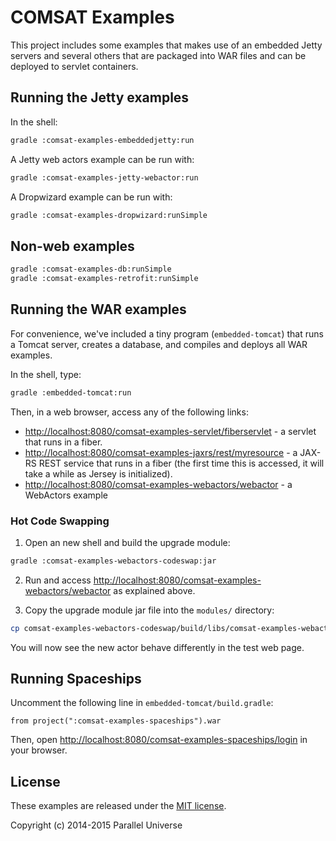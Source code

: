 # COMSAT Examples

This project includes some examples that makes use of an embedded Jetty servers and several others that are packaged into WAR files and can be deployed to servlet containers.

## Running the Jetty examples

In the shell:

```sh
gradle :comsat-examples-embeddedjetty:run
```

A Jetty web actors example can be run with:

```sh
gradle :comsat-examples-jetty-webactor:run
```

A Dropwizard example can be run with:

```sh
gradle :comsat-examples-dropwizard:runSimple
```

## Non-web examples

```sh
gradle :comsat-examples-db:runSimple
gradle :comsat-examples-retrofit:runSimple
```

## Running the WAR examples

For convenience, we've included a tiny program (`embedded-tomcat`) that runs a Tomcat server, creates a database, and compiles and deploys all WAR examples.

In the shell, type:

```sh
gradle :embedded-tomcat:run
```

Then, in a web browser, access any of the following links:

* [http://localhost:8080/comsat-examples-servlet/fiberservlet](http://localhost:8080/comsat-examples-servlet/fiberservlet) - a servlet that runs in a fiber.
* [http://localhost:8080/comsat-examples-jaxrs/rest/myresource](http://localhost:8080/comsat-examples-jaxrs/rest/myresource) - a JAX-RS REST service that runs in a fiber (the first time this is accessed, it will take a while as Jersey is initialized).
* [http://localhost:8080/comsat-examples-webactors/webactor](http://localhost:8080/comsat-examples-webactors/webactor) - a WebActors example

### Hot Code Swapping

1. Open an new shell and build the upgrade module:

```sh
gradle :comsat-examples-webactors-codeswap:jar
```

2. Run and access [http://localhost:8080/comsat-examples-webactors/webactor](http://localhost:8080/comsat-examples-webactors/webactor) as explained above. 

3. Copy the upgrade module jar file into the `modules/` directory:

```sh
cp comsat-examples-webactors-codeswap/build/libs/comsat-examples-webactors-codeswap.jar modules
```

You will now see the new actor behave differently in the test web page.

## Running Spaceships

Uncomment the following line in `embedded-tomcat/build.gradle`:

```
from project(":comsat-examples-spaceships").war
```

Then, open [http://localhost:8080/comsat-examples-spaceships/login](http://localhost:8080/comsat-examples-spaceships/login) in your browser.

## License

These examples are released under the [MIT license](http://opensource.org/licenses/MIT).

Copyright (c) 2014-2015 Parallel Universe

